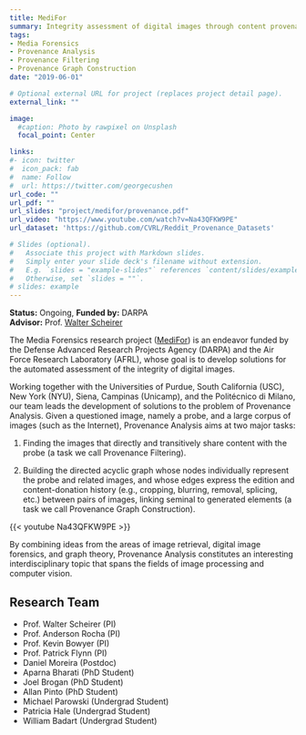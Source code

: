 ```yaml
---
title: MediFor
summary: Integrity assessment of digital images through content provenance analysis.
tags:
- Media Forensics
- Provenance Analysis
- Provenance Filtering
- Provenance Graph Construction
date: "2019-06-01"

# Optional external URL for project (replaces project detail page).
external_link: ""

image:
  #caption: Photo by rawpixel on Unsplash
  focal_point: Center

links:
#- icon: twitter
#  icon_pack: fab
#  name: Follow
#  url: https://twitter.com/georgecushen
url_code: ""
url_pdf: ""
url_slides: "project/medifor/provenance.pdf"
url_video: "https://www.youtube.com/watch?v=Na43QFKW9PE"
url_dataset: 'https://github.com/CVRL/Reddit_Provenance_Datasets'

# Slides (optional).
#   Associate this project with Markdown slides.
#   Simply enter your slide deck's filename without extension.
#   E.g. `slides = "example-slides"` references `content/slides/example-slides.md`.
#   Otherwise, set `slides = ""`.
# slides: example
---
```

**Status:** Ongoing, **Funded by:** DARPA   
**Advisor:** Prof. [Walter Scheirer](https://www.wjscheirer.com/)

The Media Forensics research project ([MediFor](https://www.darpa.mil/program/media-forensics)) is an endeavor funded by the Defense Advanced Research Projects Agency (DARPA) and the Air Force Research Laboratory (AFRL), whose goal is to develop solutions for the automated assessment of the integrity of digital images.

Working together with the Universities of Purdue, South California (USC), New York (NYU), Siena, Campinas (Unicamp), and the Politécnico di Milano, our team leads the development of solutions to the problem of Provenance Analysis. Given a questioned image, namely a probe, and a large corpus of images (such as the Internet), Provenance Analysis aims at two major tasks:

1. Finding the images that directly and transitively share content with the probe (a task we call Provenance Filtering).

2. Building the directed acyclic graph whose nodes individually represent the probe and related images, and whose edges express the edition and content-donation history (e.g., cropping, blurring, removal, splicing, etc.) between pairs of images, linking seminal to generated elements (a task we call Provenance Graph Construction).

{{< youtube Na43QFKW9PE >}}
&NewLine;

By combining ideas from the areas of image retrieval, digital image forensics, and graph theory, Provenance Analysis constitutes an interesting interdisciplinary topic that spans the fields of image processing and computer vision.


## Research Team
- Prof. Walter Scheirer (PI)
- Prof. Anderson Rocha (PI)
- Prof. Kevin Bowyer (PI)
- Prof. Patrick Flynn (PI)
- Daniel Moreira (Postdoc)
- Aparna Bharati (PhD Student)
- Joel Brogan (PhD Student)
- Allan Pinto (PhD Student)
- Michael Parowski (Undergrad Student)
- Patricia Hale (Undergrad Student)
- William Badart (Undergrad Student)
